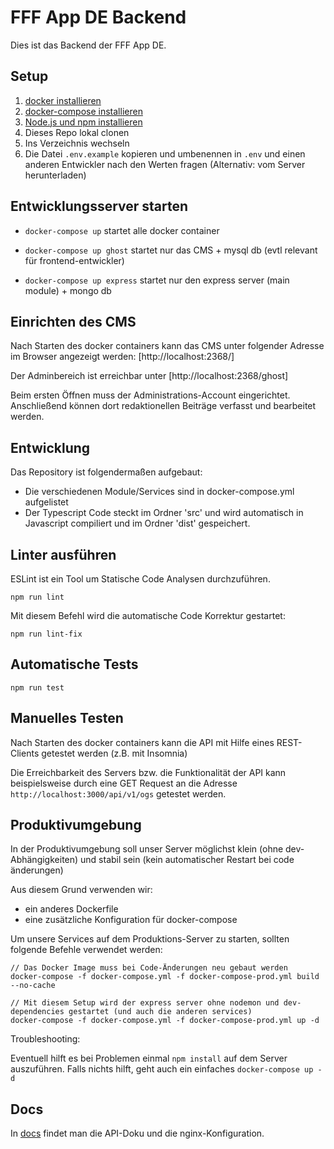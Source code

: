 # FFF App DE Backend

Dies ist das Backend der FFF App DE.

## Setup

1. [docker installieren](https://docs.docker.com/install/)
2. [docker-compose installieren](https://docs.docker.com/compose/install/)
3. [Node.js und npm installieren](https://docs.npmjs.com/downloading-and-installing-node-js-and-npm)
4. Dieses Repo lokal clonen
5. Ins Verzeichnis wechseln
6. Die Datei `.env.example` kopieren und umbenennen in `.env` und einen anderen Entwickler nach den Werten fragen (Alternativ: vom Server herunterladen)


## Entwicklungsserver starten

* `docker-compose up` startet alle docker container

* `docker-compose up ghost` startet nur das CMS + mysql db (evtl relevant für frontend-entwickler)
* `docker-compose up express` startet nur den express server (main module) + mongo db


## Einrichten des CMS

Nach Starten des docker containers kann das CMS unter folgender Adresse im Browser angezeigt werden:
[http://localhost:2368/]

Der Adminbereich ist erreichbar unter [http://localhost:2368/ghost]

Beim ersten Öffnen muss der Administrations-Account eingerichtet.
Anschließend können dort redaktionellen Beiträge verfasst und bearbeitet werden.


## Entwicklung

Das Repository ist folgendermaßen aufgebaut:

* Die verschiedenen Module/Services sind in docker-compose.yml aufgelistet
* Der Typescript Code steckt im Ordner 'src' und wird automatisch in Javascript compiliert und im Ordner 'dist' gespeichert.


## Linter ausführen

ESLint ist ein Tool um Statische Code Analysen durchzuführen.

`npm run lint`


Mit diesem Befehl wird die automatische Code Korrektur gestartet:

`npm run lint-fix`

## Automatische Tests

`npm run test`

## Manuelles Testen

Nach Starten des docker containers kann die API mit Hilfe eines REST-Clients getestet werden (z.B. mit Insomnia)

Die Erreichbarkeit des Servers bzw. die Funktionalität der API kann beispielsweise durch eine GET Request an die Adresse `http://localhost:3000/api/v1/ogs` getestet werden.


## Produktivumgebung

In der Produktivumgebung soll unser Server möglichst klein (ohne dev-Abhängigkeiten) und stabil sein (kein automatischer Restart bei code änderungen)

Aus diesem Grund verwenden wir:
* ein anderes Dockerfile
* eine zusätzliche Konfiguration für docker-compose

Um unsere Services auf dem Produktions-Server zu starten, sollten folgende Befehle verwendet werden:

```
// Das Docker Image muss bei Code-Änderungen neu gebaut werden
docker-compose -f docker-compose.yml -f docker-compose-prod.yml build --no-cache

// Mit diesem Setup wird der express server ohne nodemon und dev-dependencies gestartet (und auch die anderen services)
docker-compose -f docker-compose.yml -f docker-compose-prod.yml up -d
```

Troubleshooting:

Eventuell hilft es bei Problemen einmal `npm install` auf dem Server auszuführen.
Falls nichts hilft, geht auch ein einfaches `docker-compose up -d`


## Docs

In [docs](doc/README.md) findet man die API-Doku und die nginx-Konfiguration.

